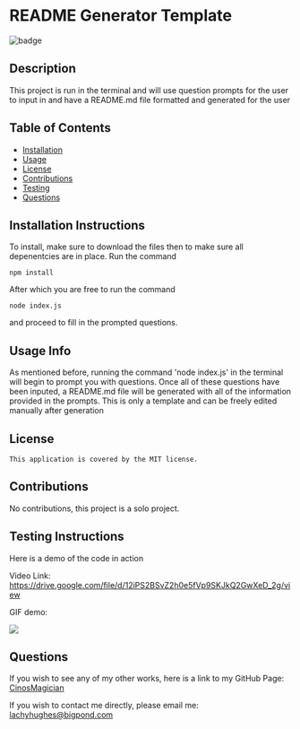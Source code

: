 # README Generator Template

![badge](https://img.shields.io/badge/License-MIT-blue.svg)

## Description

This project is run in the terminal and will use question prompts for the user to input in and have a README.md file formatted and generated for the user

## Table of Contents

- [Installation](#installation-instructions)
- [Usage](#usage-info)
- [License](#license)
- [Contributions](#contributions)
- [Testing](#testing-instructions)
- [Questions](#questions)

## Installation Instructions

To install, make sure to download the files then to make sure all depenentcies are in place. Run the command

```
npm install
```

After which you are free to run the command

```
node index.js
```

and proceed to fill in the prompted questions.

## Usage Info

As mentioned before, running the command 'node index.js' in the terminal will begin to prompt you with questions. Once all of these questions have been inputed, a README.md file will be generated with all of the information provided in the prompts. This is only a template and can be freely edited manually after generation

## License

    This application is covered by the MIT license.

## Contributions

No contributions, this project is a solo project.

## Testing Instructions

Here is a demo of the code in action

Video Link:
https://drive.google.com/file/d/12iPS2BSvZ2h0e5fVp9SKJkQ2GwXeD_2g/view

GIF demo:

<img src="./assets/demo.gif">

## Questions

If you wish to see any of my other works,
here is a link to my GitHub Page: [CinosMagician](https://github.com/CinosMagician)

If you wish to contact me directly, please email me: lachyhughes@bigpond.com
